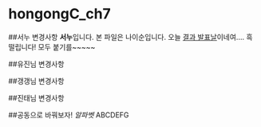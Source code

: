 # hongongC_ch7

##서누 변경사항
**서누**입니다. 본 파일은 나이순입니다.
오늘 <u>결과 발표날</u>이네여.... 흑 떨립니다!
모두 붙기를~~~~~

##유진님 변경사항

##갱갱님 변경사항

##진태님 변경사항

##공동으로 바꿔보자!
_알파벳_
ABCDEFG
